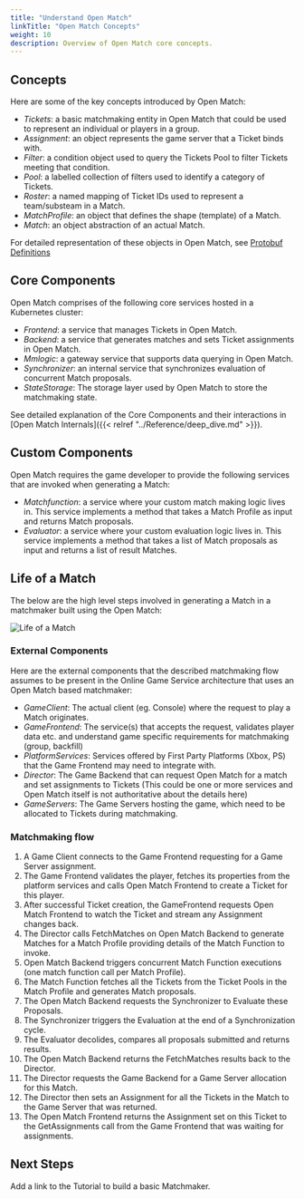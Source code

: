 ```yaml
---
title: "Understand Open Match"
linkTitle: "Open Match Concepts"
weight: 10
description: Overview of Open Match core concepts.
---
```


## Concepts

Here are some of the key concepts introduced by Open Match:

- _Tickets_: a basic matchmaking entity in Open Match that could be used to represent an individual or players in a group.
- _Assignment_: an object represents the game server that a Ticket binds with.
- _Filter_: a condition object used to query the Tickets Pool to filter Tickets meeting that condition.
- _Pool_: a labelled collection of filters used to identify a category of Tickets.
- _Roster_: a named mapping of Ticket IDs used to represent a team/substeam in a Match.
- _MatchProfile_: an object that defines the shape (template) of a Match.
- _Match_: an object abstraction of an actual Match.

For detailed representation of these objects in Open Match, see [Protobuf Definitions](https://github.com/googleforgames/open-match/blob/master/api/messages.proto)

## Core Components

Open Match comprises of the following core services hosted in a Kubernetes cluster:

- _Frontend_: a service that manages Tickets in Open Match.
- _Backend_: a service that generates matches and sets Ticket assignments in Open Match.
- _Mmlogic_: a gateway service that supports data querying in Open Match.
- _Synchronizer_: an internal service that synchronizes evaluation of concurrent Match proposals.
- _StateStorage_: The storage layer used by Open Match to store the matchmaking state.

See detailed explanation of the Core Components and their interactions in [Open Match Internals]({{< relref "../Reference/deep_dive.md" >}}).

## Custom Components

Open Match requires the game developer to provide the following services that are invoked when generating a Match:

- _Matchfunction_: a service where your custom match making logic lives in. This service implements a method that takes a Match Profile as input and returns Match proposals.
- _Evaluator_: a service where your custom evaluation logic lives in. This service implements a method that takes a list of Match proposals as input and returns a list of result Matches.

## Life of a Match

The below are the high level steps involved in generating a Match in a matchmaker built using the Open Match:

![Life of a Match](../../../images/lifeofamatch.jpeg)

### External Components

Here are the external components that the described matchmaking flow assumes to be present in the Online Game Service architecture that uses an Open Match based matchmaker:

- _GameClient_: The actual client (eg. Console) where the request to play a Match originates.
- _GameFrontend_: The service(s) that accepts the request, validates player data etc. and understand game specific requirements for matchmaking (group, backfill)
- _PlatformServices_: Services offered by First Party Platforms (Xbox, PS) that the Game Frontend may need to integrate with.
- _Director_: The Game Backend that can request Open Match for a match and set assignments to Tickets (This could be one or more services and Open Match itself is not authoritative about the details here)
- _GameServers_: The Game Servers hosting the game, which need to be allocated to Tickets during matchmaking.

### Matchmaking flow

1. A Game Client connects to the Game Frontend requesting for a Game Server assignment.
2. The Game Frontend validates the player, fetches its properties from the platform services and calls Open Match Frontend to create a Ticket for this player.
3. After successful Ticket creation, the GameFrontend requests Open Match Frontend to watch the Ticket and stream any Assignment changes back.
4. The Director calls FetchMatches on Open Match Backend to generate Matches for a Match Profile providing details of the Match Function to invoke.
5. Open Match Backend triggers concurrent Match Function executions (one match function call per Match Profile).
6. The Match Function fetches all the Tickets from the Ticket Pools in the Match Profile and generates Match proposals.
7. The Open Match Backend requests the Synchronizer to Evaluate these Proposals.
8. The Synchronizer triggers the Evaluation at the end of a Synchronization cycle.
9. The Evaluator decolides, compares all proposals submitted and returns results.
10. The Open Match Backend returns the FetchMatches results back to the Director.
11. The Director requests the Game Backend for a Game Server allocation for this Match.
12. The Director then sets an Assignment for all the Tickets in the Match to the Game Server that was returned.
13. The Open Match Frontend returns the Assignment set on this Ticket to the GetAssignments call from the Game Frontend that was waiting for assignments.

## Next Steps

Add a link to the Tutorial to build a basic Matchmaker.

